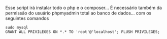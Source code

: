 Esse script irá instalar todo o php e o composer...
É necessário também da permissão do usuário phpmyadmin total ao banco de dados...
com os seguintes comandos

``` shell
sudo mysql
GRANT ALL PRIVILEGES ON *.* TO 'root'@'localhost'; FLUSH PRIVILEGES;

```
